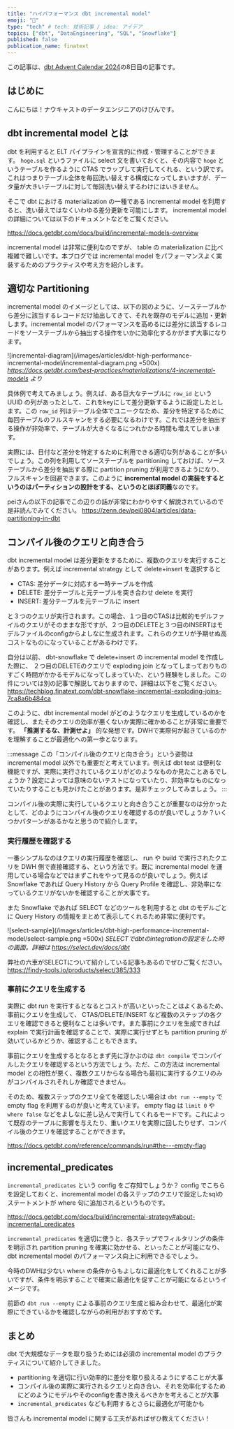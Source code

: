 ```yaml
---
title: "ハイパフォーマンス dbt incremental model"
emoji: "🤖"
type: "tech" # tech: 技術記事 / idea: アイデア
topics: ["dbt", "DataEngineering", "SQL", "Snowflake"]
published: false
publication_name: finatext
---
```


この記事は、[dbt Advent Calendar 2024]( https://qiita.com/advent-calendar/2024/dbt )の8日目の記事です。

## はじめに

こんにちは！ナウキャストのデータエンジニアのけびんです。


## dbt incremental model とは

dbt を利用すると ELT パイプラインを宣言的に作成・管理することができます。 `hoge.sql` というファイルに select 文を書いておくと、その内容で `hoge` というテーブルを作るように CTAS でラップして実行してくれる、という訳です。これはつまりテーブル全体を毎回洗い替えする構成になってしまいますが、データ量が大きいテーブルに対して毎回洗い替えするわけにはいきません。

そこで dbt における materialization の一種である incremental model を利用すると、洗い替えではなくいわゆる差分更新を可能にします。  incremental model の詳細については以下のドキュメントなどをご覧ください。

https://docs.getdbt.com/docs/build/incremental-models-overview

incremental model は非常に便利なのですが、 table の materialization に比べ複雑で難しいです。本ブログでは incremental model をパフォーマンスよく実装するためのプラクティスや考え方を紹介します。


## 適切な Partitioning

incremental model のイメージとしては、以下の図のように、ソーステーブルから差分に該当するレコードだけ抽出してきて、それを既存のモデルに追加・更新します。incremental model のパフォーマンスを高めるには差分に該当するレコードをソーステーブルから抽出する操作をいかに効率化するかがまず大事になります。

![incremental-diagram](/images/articles/dbt-high-performance-incremental-model/incremental-diagram.png =500x)
*https://docs.getdbt.com/best-practices/materializations/4-incremental-models より*

具体例で考えてみましょう。例えば、ある巨大なテーブルに `row_id` という UUID の列があったとして、これをkeyにして差分更新するように設定したとします。この `row_id` 列はテーブル全体でユニークなため、差分を特定するために毎回テーブルのフルスキャンをする必要になるわけです。これでは差分を抽出する操作が非効率で、テーブルが大きくなるにつれかかる時間も増えてしまいます。

実際には、日付など差分を特定するために利用できる適切な列があることが多いでしょう。この列を利用してソーステーブルを partitioning しておけば、ソーステーブルから差分を抽出する際に partition pruning が利用できるようになり、フルスキャンを回避できます。このように **incremental model の実装をするというのはパーティションの設計をする、というのとほぼ同義**なのです。

peiさんの以下の記事でこの辺りの話が非常にわかりやすく解説されているので是非読んでみてください。
https://zenn.dev/pei0804/articles/data-partitioning-in-dbt


## コンパイル後のクエリと向き合う

dbt incremental model は差分更新をするために、複数のクエリを実行することがあります。例えば incremental strategy として delete+insert を選択すると
* CTAS: 差分データに対応する一時テーブルを作成
* DELETE: 差分テーブルと元テーブルを突き合わせ delete を実行
* INSERT: 差分テーブルを元テーブルに insert

と３つのクエリが実行されます。この場合、１つ目のCTASは比較的モデルファイルのクエリがそのままな形ですが、２つ目のDELETEと３つ目のINSERTはモデルファイルのconfigからよしなに生成されます。これらのクエリが予期せぬ高コストなものになっていることがあるわけです。

自分は以前、 dbt-snowflake で delete+insert の incremental model を作成した際に、 ２つ目のDELETEのクエリで exploding join となってしまっておりものすごく時間がかかるモデルになってしまっていた、という経験をしました。この件については別の記事で解説しておりますので、詳細は以下をご覧ください。
https://techblog.finatext.com/dbt-snowflake-incremental-exploding-joins-7ca8a6b484ca

このように、dbt incremental model がどのようなクエリを生成しているのかを確認し、またそのクエリの効率が悪くないか実際に確かめることが非常に重要です。 **「推測するな、計測せよ」** 的な発想です。DWHで実際何が起きているのかを理解することが最適化への第一歩となります。

:::message
この「コンパイル後のクエリと向き合う」という姿勢は incremental model 以外でも重要だと考えています。例えば dbt test は便利な機能ですが、実際に実行されているクエリがどのようなものか見たことあるでしょうか？設定によっては意味のないテストになっていたり、非効率なものになっていたりすることも見かけたことがあります。是非チェックしてみましょう。
:::

コンパイル後の実際に実行しているクエリと向き合うことが重要なのは分かったとして、どのようにコンパイル後のクエリを確認するのが良いでしょうか？いくつかパターンがあるかなと思うので紹介します。


### 実行履歴を確認する

一番シンプルなのはクエリの実行履歴を確認し、 run や build で実行されたクエリを DWH 側で直接確認する、という方法です。既に incremental model を運用している場合などではまずこれをやって見るのが良いでしょう。例えば Snowflake であれば Query History から Query Profile を確認し、非効率になっているクエリがないかを確認することが大事です。

また Snowflake であれば SELECT などのツールを利用すると dbt のモデルごとに Query History の情報をまとめて表示してくれるため非常に便利です。

![select-sample](/images/articles/dbt-high-performance-incremental-model/select-sample.png =500x)
*SELECTでdbtのintegrationの設定をした時の画面。詳細は https://select.dev/docs/dbt*

弊社の六車がSELECTについて紹介している記事もあるのでぜひご覧ください。
https://findy-tools.io/products/select/385/333


### 事前にクエリを生成する

実際に dbt run を実行するとなるとコストが高いといったことはよくあるため、事前にクエリを生成して、 CTAS/DELETE/INSERT など複数のステップの各クエリを確認できると便利なことは多いです。また事前にクエリを生成できれば explain で実行計画を確認することで、実際に実行せずとも partition pruning が効いているかどうか、確認することもできます。

事前にクエリを生成するとなるとまず先に浮かぶのは `dbt compile` でコンパイルしたクエリを確認するという方法でしょう。ただ、この方法は incremental model との相性が悪く、複数クエリからなる場合も最初に実行するクエリのみがコンパイルされそれしか確認できません。

そのため、複数ステップのクエリ全てを確認したい場合は `dbt run --empty` で empty flag を利用するのが良いと考えています。 empty flag は `limit 0` や `where false` などをよしなに差し込んで実行してくれるモードです。これによって既存のテーブルに影響を与えたり、重いクエリを実際に回したりせず、コンパイル後のクエリを確認することができます。

https://docs.getdbt.com/reference/commands/run#the---empty-flag


## incremental_predicates

`incremental_predicates` という config をご存知でしょうか？ config でこちらを設定しておくと、incremental model の各ステップのクエリで設定したsqlのステートメントが where 句に追加されるというものです。

https://docs.getdbt.com/docs/build/incremental-strategy#about-incremental_predicates


`incremental_predicates` を適切に使うと、各ステップでフィルタリングの条件を明示され partition pruning を確実に効かせる、といったことが可能になり、 dbt incremental model のパフォーマンス向上に利用できるでしょう。

今時のDWHは少ない where の条件からもよしなに最適化をしてくれることが多いですが、条件を明示することで確実に最適化を促すことが可能になるというイメージです。

前節の `dbt run --empty` による事前のクエリ生成と組み合わせて、最適化が実際にできているかを確認しながらの利用がおすすめです。


## まとめ

dbt で大規模なデータを取り扱うためには必須の incremental model のプラクティスについて紹介してきました。

* partitioning を適切に行い効率的に差分を取り扱えるようにすることが大事
* コンパイル後の実際に実行されるクエリと向き合い、それを効率化するためにどのようにモデルやそのconfigを書き換えるべきかを考えることが大事
* `incremental_predicates` なども利用するとさらに最適化が可能かも

皆さんも incremental model に関する工夫があればぜひ教えてください！

